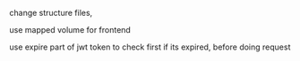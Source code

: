 

change structure files,

use mapped volume for frontend



use expire part of jwt token to check first if its expired, before doing request
